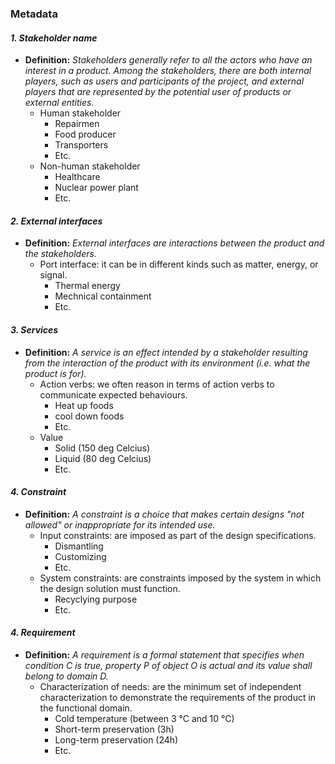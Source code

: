 ### Metadata

#### *1. Stakeholder name* 
- **Definition:** *Stakeholders generally refer to all the actors who have an interest in a product. Among the stakeholders, there are both internal players, such as users and participants of the project, and external players that are represented by the potential user of products or external entities.*
   - Human stakeholder 
      - Repairmen 
      - Food producer
      - Transporters
      - Etc.
  - Non-human stakeholder
      - Healthcare 
      - Nuclear power plant
      - Etc.

#### *2. External interfaces* 
- **Definition:** *External interfaces are interactions between the product and the stakeholders.*
   - Port interface: it can be in different kinds such as matter, energy, or signal.
      - Thermal energy 
      - Mechnical containment
      - Etc.

#### *3. Services* 
- **Definition:** *A service is an effect intended by a stakeholder resulting from the interaction of the product with its environment (i.e. what the product is for).*
   - Action verbs: we often reason in terms of action verbs to communicate expected behaviours.
      - Heat up foods
      - cool down foods
      - Etc.
   - Value
      - Solid (150 deg Celcius)
      - Liquid (80 deg Celcius)
      - Etc.
#### *4. Constraint* 
- **Definition:** *A constraint is a choice that makes certain designs "not allowed" or inappropriate for its intended use.*
   - Input constraints: are imposed as part of the design specifications.
      - Dismantling 
      - Customizing
      - Etc.
  - System constraints: are constraints imposed by the system in which the design solution must function.
      - Recyclying purpose
      - Etc.

#### *4. Requirement* 
- **Definition:** *A requirement is a formal statement that specifies when condition C is true, property P of object O is actual and its value shall belong to domain D.*
  - Characterization of needs: are the minimum set of independent characterization to demonstrate the requirements of the product in the functional domain.
      - Cold temperature (between 3 °C and 10 °C)
      - Short-term preservation (3h) 
      - Long-term preservation (24h)
      - Etc.
